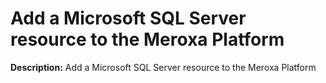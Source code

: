 # Add a Microsoft SQL Server resource to the Meroxa Platform

**Description:** Add a Microsoft SQL Server resource to the Meroxa Platform

